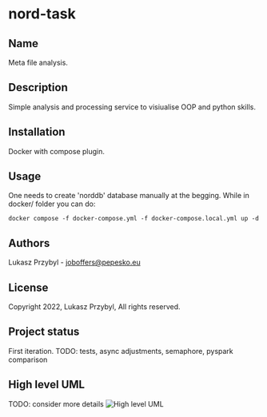 # nord-task

## Name
Meta file analysis.

## Description
Simple analysis and processing service to visiualise OOP and python skills.

## Installation
Docker with compose plugin.

## Usage
One needs to create 'norddb' database manually at the begging.
While in docker/ folder you can do:
```
docker compose -f docker-compose.yml -f docker-compose.local.yml up -d
```

## Authors
Lukasz Przybyl - joboffers@pepesko.eu

## License
Copyright 2022, Lukasz Przybyl, All rights reserved.

## Project status
First iteration. TODO: tests, async adjustments, semaphore, pyspark comparison

## High level UML
TODO: consider more details
![High level UML](https://cloud.pepesko.eu/index.php/s/o3b5Pyczdf8qBcA/preview "High level UML")
